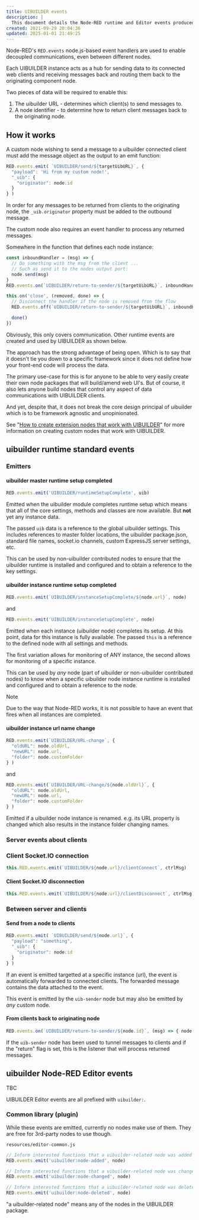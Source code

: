 ```yaml
---
title: UIBUILDER events
description: |
  This document details the Node-RED runtime and Editor events produced and consumed by UIBUILDER.
created: 2021-09-29 20:04:36
updated: 2025-01-01 21:49:25
---
```


Node-RED's `RED.events` node.js-based event handlers are used to enable decoupled communications, even between different nodes.

Each UIBUILDER instance acts as a hub for sending data to its connected web clients and receiving messages back and routing them back to the originating component node.

Two pieces of data will be required to enable this:

1. The uibuilder URL - determines which client(s) to send messages to.
2. A node identifier - to determine how to return client messages back to the originating node.

## How it works

A custom node wishing to send a message to a uibuilder connected client must add the message object as the output to an emit function:

```js
RED.events.emit( `UIBUILDER/send/${targetUibURL}`, {
  "payload": 'Hi from my custom node!',
  "_uib": {
    "originator": node.id
  }
} )
```

In order for any messages to be returned from clients to the originating node, the `_uib.originator` property must be added to the outbound message.

The custom node also requires an event handler to process any returned messages.

Somewhere in the function that defines each node instance:

```js
const inboundHandler = (msg) => {
  // Do something with the msg from the client ...
  // Such as send it to the nodes output port:
  node.send(msg)
}
RED.events.on(`UIBUILDER/return-to-sender/${targetUibURL}`, inboundHandler)

this.on('close', (removed, done) => {
  // Disconnect the handler if the node is removed from the flow
  RED.events.off(`UIBUILDER/return-to-sender/${targetUibURL}`, inboundHandler)

  done()
})
```

Obviously, this only covers communication. Other runtime events are created and used by UIBUILDER as shown below.

The approach has the strong advantage of being open. Which is to say that it doesn't tie you down to a specific framework since it does not define how your front-end code will process the data.

The primary use-case for this is for anyone to be able to very easily create their own node packages that will build/amend web UI's. But of course, it also lets anyone build nodes that control any aspect of data communications with UIBUILDER clients.

And yet, despite that, it does not break the core design principal of uibuilder which is to be framework agnostic and unopinionated.

See "[How to create extension nodes that work with UIBUILDER](dev/3rd-party-extensions.md)" for more information on creating custom nodes that work with UIBUILDER.

## uibuilder runtime standard events

### Emitters

#### uibuilder master runtime setup completed
  
  ```js
  RED.events.emit('UIBUILDER/runtimeSetupComplete', uib)
  ```
  
  Emitted when the uibuilder module completes runtime setup which means that all of the core settings, methods and classes are now available. But **not** yet any instance data.

  The passed `uib` data is a reference to the global uibuilder settings. This includes references to master folder locations, the uibuilder package.json, standard file names, socket.io channels, custom ExpressJS server settings, etc.

  This can be used by non-uibuilder contributed nodes to ensure that the uibuilder runtime is installed and configured and to obtain a reference to the key settings.
  

#### uibuilder instance runtime setup completed
  
  ```js
  RED.events.emit(`UIBUILDER/instanceSetupComplete/${node.url}`, node)
  ```
  
  and
  
  ```js
  RED.events.emit('UIBUILDER/instanceSetupComplete', node)
  ```
  
  Emitted when each instance (uibuilder node) completes its setup. At this point, data for this instance is fully available. The passed `this` is a reference to the defined node with all settings and methods.

  The first variation allows for monitoring of ANY instance, the second allows for monitoring of a specific instance.

  This can be used by _any_ node (part of uibuilder or non-uibuilder contributed nodes) to know when a specific uibuilder node instance runtime is installed and configured and to obtain a reference to the node.

  > [!NOTE]
  > Due to the way that Node-RED works, it is not possible to have an event that fires when all instances are completed.


#### uibuilder instance url name change

  ```js
  RED.events.emit(`UIBUILDER/URL-change`, { 
    "oldURL": node.oldUrl,
    "newURL": node.url,
    "folder": node.customFolder
  } )
  ```
  
  and
  
  ```js
  RED.events.emit(`UIBUILDER/URL-change/${node.oldUrl}`, {
    "oldURL": node.oldUrl,
    "newURL": node.url,
    "folder": node.customFolder
  } )
  ```
  
  Emitted if a uibuilder node instance is renamed. e.g. its URL property is changed which also results in the instance folder changing names.

### Server events about clients

### Client Socket.IO connection

```js
this.RED.events.emit(`UIBUILDER/${node.url}/clientConnect`, ctrlMsg)
```

#### Client Socket.IO disconnection

```js
this.RED.events.emit(`UIBUILDER/${node.url}/clientDisconnect`, ctrlMsg)
```

### Between server and clients

#### Send from a node to clients
  
  ```js
  RED.events.emit( `UIBUILDER/send/${node.url}`, { 
    "payload": "something",
    "_uib": {
      "originator": node.id
    }
  } )
  ```

  If an event is emitted targetted at a specific instance (url), the event is automatically forwarded to connected clients. The forwarded message contains the data attached to the event.

  This event is emitted by the `uib-sender` node but may also be emitted by _any_ custom node.

#### From clients back to originating node
  
  ```js
  RED.events.on(`UIBUILDER/return-to-sender/${node.id}`, (msg) => { node.send(msg) })
  ```
  
  If the `uib-sender` node has been used to tunnel messages to clients and if the "return" flag is set, this is the listener that will process returned messages.

## uibuilder Node-RED Editor events

TBC

UIBUILDER Editor events are all prefixed with `uibuilder:`.

### Common library (plugin)

While these events are emitted, currently no nodes make use of them. They are free for 3rd-party nodes to use though.

`resources/editor-common.js`

```js
// Inform interested functions that a uibuilder-related node was added (and why)
RED.events.emit('uibuilder:node-added', node)
```

```js
// Inform interested functions that a uibuilder-related node was changed
RED.events.emit('uibuilder:node-changed', node)
```

```js
// Inform interested functions that a uibuilder-related node was deleted
RED.events.emit('uibuilder:node-deleted', node)
```

"a uibuilder-related node" means any of the nodes in the UIBUILDER package.
